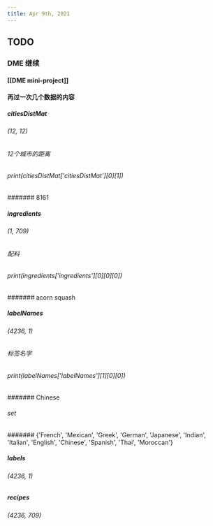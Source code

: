 ```yaml
---
title: Apr 9th, 2021
---
```


## TODO
### DME 继续
#### [[DME mini-project]]
#### 再过一次几个数据的内容
##### citiesDistMat
###### (12, 12)
###### 12个城市的距离
###### print(citiesDistMat['citiesDistMat'][0][1])
####### 8161
##### ingredients
###### (1, 709)
###### 配料
###### print(ingredients['ingredients'][0][0][0])
####### acorn squash
##### labelNames
###### (4236, 1)
###### 标签名字
###### print(labelNames['labelNames'][1][0][0])
####### Chinese
###### set
####### {'French', 'Mexican', 'Greek', 'German', 'Japanese', 'Indian', 'Italian', 'English', 'Chinese', 'Spanish', 'Thai', 'Moroccan'}
##### labels
###### (4236, 1)
######
##### recipes
###### (4236, 709)

